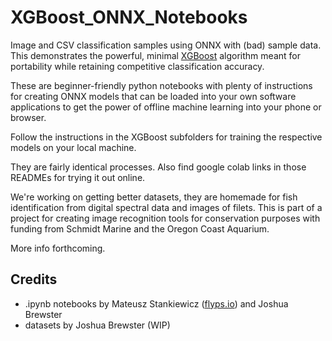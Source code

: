 # XGBoost_ONNX_Notebooks
Image and CSV classification samples using ONNX with (bad) sample data. This demonstrates the powerful, minimal [XGBoost](https://xgboost.readthedocs.io/en/stable/) algorithm meant for portability while retaining competitive classification accuracy.

These are beginner-friendly python notebooks with plenty of instructions for creating ONNX models that can be loaded into your own software applications to get the power of offline machine learning into your phone or browser.

Follow the instructions in the XGBoost subfolders for training the respective models on your local machine. 

They are fairly identical processes. Also find google colab links in those READMEs for trying it out online.

We're working on getting better datasets, they are homemade for fish identification from digital spectral data and images of filets. This is part of a project for creating image recognition tools for conservation purposes with funding from Schmidt Marine and the Oregon Coast Aquarium.

More info forthcoming.



## Credits

- .ipynb notebooks by Mateusz Stankiewicz  ([flyps.io](https://flyps.io)) and Joshua Brewster
- datasets by Joshua Brewster (WIP)


